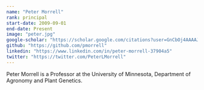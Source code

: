 ```yaml
---
name: "Peter Morrell"
rank: principal
start-date: 2009-09-01
end-date: Present
image: "peter.jpg"
google-scholar: "https://scholar.google.com/citations?user=GnCbOj4AAAAJ&hl=en"
github: "https://github.com/pmorrell"
linkedin: "https://www.linkedin.com/in/peter-morrell-37904a5"
twitter: "https://twitter.com/PeterLMorrell"
---
```


Peter Morrell is a Professor at the University of Minnesota, Department of Agronomy and Plant Genetics. 
